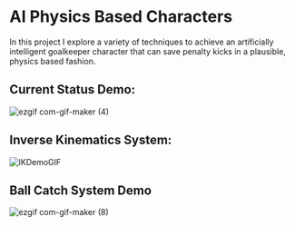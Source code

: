 # AI Physics Based Characters 
In this project I explore a variety of techniques to achieve an artificially intelligent goalkeeper character that can save penalty kicks in a plausible, physics based fashion.

## Current Status Demo:
![ezgif com-gif-maker (4)](https://user-images.githubusercontent.com/57908067/158062625-8c302530-6eda-4d56-b8f5-7796c6616a41.gif)


## Inverse Kinematics System:

![IKDemoGIF](https://user-images.githubusercontent.com/57908067/159479611-f5263e23-a4d4-4c28-9c3a-45fd527b69a8.gif)

## Ball Catch System Demo

![ezgif com-gif-maker (8)](https://user-images.githubusercontent.com/57908067/159479827-3b2186d3-5d72-4e28-be64-1a9414768a43.gif)
